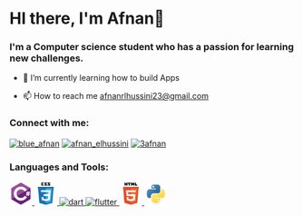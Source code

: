 


<h1 align="left"> HI there, I'm Afnan👋</h1>
<h3 align="left"> I'm a Computer science student who has a passion for learning new challenges.</h3>

- 🌱 I’m currently learning how to build Apps

- 📫 How to reach me afnanrlhussini23@gmail.com

<h3 align="left">Connect with me:</h3>
<p align="left">
<a href="https://twitter.com/blue_afnan" target="blank"><img align="center" src="https://cdn.jsdelivr.net/npm/simple-icons@3.0.1/icons/twitter.svg" alt="blue_afnan" height="30" width="40" /></a>
<a href="https://linkedin.com/in/afnan_elhussini" target="blank"><img align="center" src="https://cdn.jsdelivr.net/npm/simple-icons@3.0.1/icons/linkedin.svg" alt="afnan_elhussini" height="30" width="40" /></a>
<a href="https://fb.com/3afnan" target="blank"><img align="center" src="https://cdn.jsdelivr.net/npm/simple-icons@3.0.1/icons/facebook.svg" alt="3afnan" height="30" width="40" /></a>
</p>

<h3 align="left">Languages and Tools:</h3>
<p align="left"> <a href="https://www.w3schools.com/cs/" target="_blank"> <img src="https://raw.githubusercontent.com/devicons/devicon/master/icons/csharp/csharp-original.svg" alt="csharp" width="40" height="40"/> </a> <a href="https://www.w3schools.com/css/" target="_blank"> <img src="https://raw.githubusercontent.com/devicons/devicon/master/icons/css3/css3-original-wordmark.svg" alt="css3" width="40" height="40"/> </a> <a href="https://dart.dev" target="_blank"> <img src="https://www.vectorlogo.zone/logos/dartlang/dartlang-icon.svg" alt="dart" width="40" height="40"/> </a> <a href="https://flutter.dev" target="_blank"> <img src="https://www.vectorlogo.zone/logos/flutterio/flutterio-icon.svg" alt="flutter" width="40" height="40"/> </a> <a href="https://www.w3.org/html/" target="_blank"> <img src="https://raw.githubusercontent.com/devicons/devicon/master/icons/html5/html5-original-wordmark.svg" alt="html5" width="40" height="40"/> </a> <a href="https://www.python.org" target="_blank"> <img src="https://raw.githubusercontent.com/devicons/devicon/master/icons/python/python-original.svg" alt="python" width="40" height="40"/> </a> </p>
